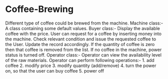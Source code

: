 # Coffee-Brewing
Different type of coffee could be brewed from the machine.  Machine class:- A class containing some default values.  Buyer class:- Display the available coffee with the price. User can request for a coffee by inserting money into the machine. Check relevant condition and issue the requested coffee to the User. Update the record accordingly. If the quantity of coffee is zero then that coffee is removed from the list. If no coffee in the machine, power status is turned off.  Operator class:- Operator can view the availability level of the raw materials. Operator can perform following operations:-     1. add coffee     2. modify price     3. modify quantity (add/remove)     4. turn the power on, so that the user can buy coffee     5. power off
